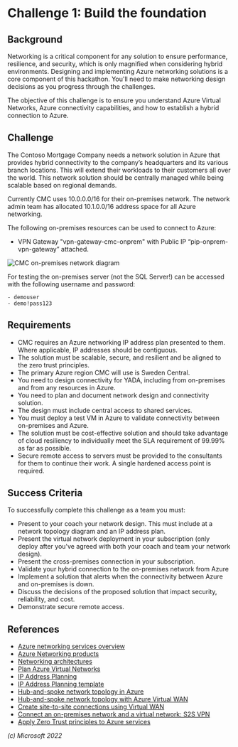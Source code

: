 # Challenge 1: Build the foundation

## Background

Networking is a critical component for any solution to ensure performance, resilience, and security, which is only magnified when considering hybrid environments. Designing and implementing Azure networking solutions is a core component of this hackathon. You'll need to make networking design decisions as you progress through the challenges.

The objective of this challenge is to ensure you understand Azure Virtual Networks, Azure connectivity capabilities, and how to establish a hybrid connection to Azure.

## Challenge

The Contoso Mortgage Company needs a network solution in Azure that provides hybrid connectivity to the company’s headquarters and its various branch locations. This will extend their workloads to their customers all over the world. This network solution should be centrally managed while being scalable based on regional demands.

Currently CMC uses 10.0.0.0/16 for their on-premises network. The network admin team has allocated 10.1.0.0/16 address space for all Azure networking.

The following on-premises resources can be used to connect to Azure:

- VPN Gateway "vpn-gateway-cmc-onprem" with Public IP “pip-onprem-vpn-gateway” attached.

![CMC on-premises network diagram](images/on-premises.png)

For testing the on-premises server (not the SQL Server!) can be accessed with the following username and password:

    - demouser
    - demo!pass123

## Requirements

- CMC requires an Azure networking IP address plan presented to them. Where applicable, IP addresses should be contiguous.
- The solution must be scalable, secure, and resilient and be aligned to the zero trust principles.
- The primary Azure region CMC will use is Sweden Central.
- You need to design connectivity for YADA, including from on-premises and from any resources in Azure.
- You need to plan and document network design and connectivity solution.
- The design must include central access to shared services.
- You must deploy a test VM in Azure to validate connectivity between on-premises and Azure.
- The solution must be cost-effective solution and should take advantage of cloud resiliency to individually meet the SLA requirement of 99.99% as far as possible.
- Secure remote access to servers must be provided to the consultants for them to continue their work. A single hardened access point is required.

## Success Criteria

To successfully complete this challenge as a team you must:

- Present to your coach your network design. This must include at a network topology diagram and an IP address plan.
- Present the virtual network deployment in your subscription (only deploy after you've agreed with both your coach and team your network design).
- Present the cross-premises connection in your subscription.
- Validate your hybrid connection to the on-premises network from Azure
- Implement a solution that alerts when the connectivity between Azure and on-premises is down.
- Discuss the decisions of the proposed solution that impact security, reliability, and cost.
- Demonstrate secure remote access.

## References

- [Azure networking services overview](https://learn.microsoft.com/azure/networking/fundamentals/networking-overview)
- [Azure Networking products](https://azure.microsoft.com/products/category/networking/)
- [Networking architectures](https://learn.microsoft.com/azure/architecture/guide/networking/networking-start-here#networking-architectures)
- [Plan Azure Virtual Networks](https://learn.microsoft.com/azure/virtual-network/virtual-network-vnet-plan-design-arm)
- [IP Address Planning](https://learn.microsoft.com/en-us/azure/cloud-adoption-framework/ready/azure-best-practices/plan-for-ip-addressing)
- [IP Address Planning template](https://github.com/jonathan-vella/architecting-for-success/blob/main/102-Azure-Landing-Zones/docs/Azure%20Network%20Documentation%20Template.xlsx)
- [Hub-and-spoke network topology in Azure](https://learn.microsoft.com/en-us/azure/architecture/reference-architectures/hybrid-networking/hub-spoke)
- [Hub-and-spoke network topology with Azure Virtual WAN](https://learn.microsoft.com/en-us/azure/architecture/networking/hub-spoke-vwan-architecture)
- [Create site-to-site connections using Virtual WAN](https://learn.microsoft.com/en-us/azure/virtual-wan/virtual-wan-site-to-site-portal)
- [Connect an on-premises network and a virtual network: S2S VPN](https://learn.microsoft.com/en-us/azure/vpn-gateway/tutorial-site-to-site-portal)
- [Apply Zero Trust principles to Azure services](https://learn.microsoft.com/en-us/security/zero-trust/apply-zero-trust-azure-services-overview)

_(c) Microsoft 2022_
